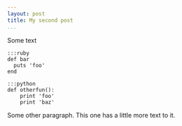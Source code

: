 ```yaml
---
layout: post
title: My second post
...
```

Some text

    :::ruby
    def bar
      puts 'foo'
    end

    :::python
    def otherfun():
        print 'foo'
        print 'baz'

Some other paragraph. This one has a little more text to it.

